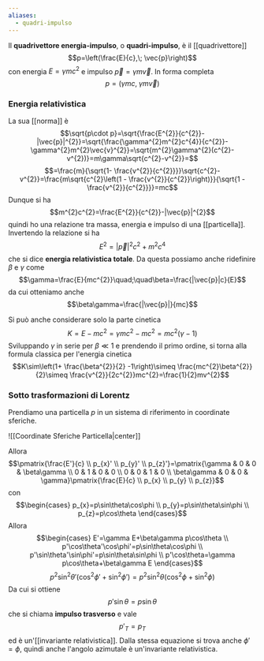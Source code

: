```yaml
---
aliases:
  - quadri-impulso
---
```

Il **quadrivettore energia-impulso**, o **quadri-impulso**, è il [[quadrivettore]]
$$p=\left(\frac{E}{c},\; \vec{p}\right)$$
con energia $E=\gamma mc^{2}$ e impulso $\vec{p}=\gamma m\vec{v}$. In forma completa
$$p=(\gamma mc,\;\gamma m\vec{v})$$
### Energia relativistica
La sua [[norma]] è
$$\sqrt{p\cdot p}=\sqrt{\frac{E^{2}}{c^{2}}-|\vec{p}|^{2}}=\sqrt{\frac{\gamma^{2}m^{2}c^{4}}{c^{2}}-\gamma^{2}m^{2}\vec{v}^{2}}=\sqrt{m^{2}\gamma^{2}(c^{2}-v^{2})}=m\gamma\sqrt{c^{2}-v^{2}}=$$
$$=\frac{m}{\sqrt{1- \frac{v^{2}}{c^{2}}}}\sqrt{c^{2}-v^{2}}=\frac{m\sqrt{c^{2}\left(1 - \frac{v^{2}}{c^{2}}\right)}}{\sqrt{1 - \frac{v^{2}}{c^{2}}}}=mc$$
Dunque si ha
$$m^{2}c^{2}=\frac{E^{2}}{c^{2}}-|\vec{p}|^{2}$$
quindi ho una relazione tra massa, energia e impulso di una [[particella]]. Invertendo la relazione si ha
$$E^{2}=|\vec{p}|^{2}c^{2}+m^{2}c^{4}$$
che si dice **energia relativistica totale**. Da questa possiamo anche ridefinire $\beta$ e $\gamma$ come
$$\gamma=\frac{E}{mc^{2}}\quad;\quad\beta=\frac{|\vec{p}|c}{E}$$
da cui otteniamo anche
$$\beta\gamma=\frac{|\vec{p}|}{mc}$$

Si può anche considerare solo la parte cinetica
$$K=E-mc^{2}=\gamma mc^{2} -mc^{2}=mc^{2}(\gamma-1)$$
Sviluppando $\gamma$ in serie per $\beta\ll1$ e prendendo il primo ordine, si torna alla formula classica per l'energia cinetica
$$K\sim\left(1+ \frac{\beta^{2}}{2} -1\right)\simeq \frac{mc^{2}\beta^{2}}{2}\simeq \frac{v^{2}}{2c^{2}}mc^{2}=\frac{1}{2}mv^{2}$$
### Sotto trasformazioni di Lorentz
Prendiamo una particella $p$ in un sistema di riferimento in coordinate sferiche.

![[Coordinate Sferiche Particella|center]]

Allora
$$\pmatrix{\frac{E'}{c} \\ p_{x}' \\ p_{y}' \\ p_{z}'}=\pmatrix{\gamma & 0 & 0 & \beta\gamma \\ 0 & 1 & 0 & 0 \\ 0 & 0 & 1 & 0 \\ \beta\gamma & 0 & 0 & \gamma}\pmatrix{\frac{E}{c} \\ p_{x} \\ p_{y} \\ p_{z}}$$
con
$$\begin{cases}
p_{x}=p\sin\theta\cos\phi \\
p_{y}=p\sin\theta\sin\phi \\
p_{z}=p\cos\theta
\end{cases}$$
Allora
$$\begin{cases}
E'=\gamma E+\beta\gamma p\cos\theta \\
p'\cos\theta'\cos\phi'=p\sin\theta\cos\phi \\
p'\sin\theta'\sin\phi'=p\sin\theta\sin\phi \\
p'\cos\theta=\gamma p\cos\theta+\beta\gamma E
\end{cases}$$
$$p^{2}\sin^{2}\theta'(\cos^{2}\phi'+\sin^{2}\phi')=p^{2}\sin^{2}\theta(\cos^{2}\phi+\sin^{2}\phi)$$
Da cui si ottiene
$$p'\sin\theta=p\sin\theta$$
che si chiama **impulso trasverso** e vale
$$p'_{T}=p_{T}$$
ed è un'[[invariante relativistica]]. Dalla stessa equazione si trova anche $\phi'=\phi$, quindi anche l'angolo azimutale è un'invariante relativistica.